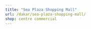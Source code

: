 ```yaml
---
title: "Sea Plaza Shopping Mall"
url: /dakar/sea-plaza-shopping-mall/
shop: centre commercial
---
```

